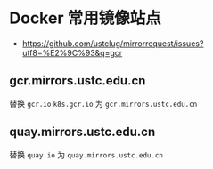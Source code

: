 # Docker 常用镜像站点

* https://github.com/ustclug/mirrorrequest/issues?utf8=%E2%9C%93&q=gcr

## gcr.mirrors.ustc.edu.cn

替换 `gcr.io` `k8s.gcr.io` 为 `gcr.mirrors.ustc.edu.cn`

## quay.mirrors.ustc.edu.cn

替换 `quay.io` 为 `quay.mirrors.ustc.edu.cn`